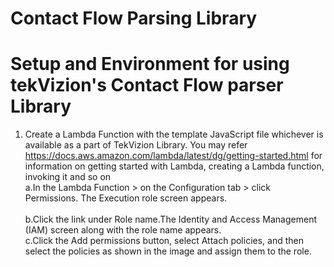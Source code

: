 # Contact Flow Parsing Library

# Setup and Environment for using tekVizion's Contact Flow parser Library

1. Create a Lambda Function with the template JavaScript file whichever is available as a part of TekVizion Library. You may refer https://docs.aws.amazon.com/lambda/latest/dg/getting-started.html for information on  getting started with Lambda, creating a Lambda function, invoking it and so on
         <br> a.In the Lambda Function > on the Configuration tab > click Permissions. The Execution role screen appears. </br>
          <br>b.Click the link under Role name.The Identity and Access Management (IAM) screen along with the role name appears. 
          <br>c.Click the Add permissions button, select Attach policies, and then select the policies as shown in the image and assign them to the role.


